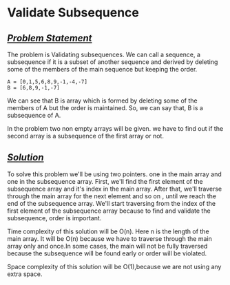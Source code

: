 # Validate Subsequence

##  <u><i><b>Problem Statement </b></i></u>

The problem is Validating subsequences.
We can call a sequence, a subsequence if it is a subset of another sequence and derived by deleting some of the members of the main sequence but keeping the order.

```
A = [0,1,5,6,8,9,-1,-4,-7]
B = [6,8,9,-1,-7]
```

We can see that B is array which is formed by deleting some of the members of A but the order is maintained. So, we can say that, B is a subsequence of A.

In the problem two non empty arrays will be given. we have to find out if the second array is a subsequence of the first array or not.

## <u><i><b>Solution</b></i></u>

To solve this problem we'll be using two pointers. one in the main array and one in the subsequence array. First, we'll find the first element of the subsequence array and it's index in the main array. After that, we'll traverse through the main array for the next element and so on , until we reach the end of the subsequence array. We'll start traversing from the index of the first element of the subsequence array because to find and validate the subsequence, order is important.

Time complexity of this solution will be O(n). Here n is the length of the main array. It will be O(n) because we have to traverse through the main array only and once.In some cases, the main will not be fully traversed because the subsequence will be found early or order will be violated.

Space complexity of this solution will be O(1),because we are not using any extra space.
